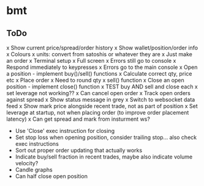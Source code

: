 # bmt

## ToDo
x Show current price/spread/order history
x Show wallet/position/order info
x Colours
x units: convert from satoshis or whatever they are
x Just make an order
x Terminal setup
 x Full screen
 x Errors still go to console
 x Respond immediately to keypresses
x Errors go to the main console
x Open a position - implement buy()/sell() functions
 x Calculate correct qty, price etc
 x Place order
  x Need to round qty
x sell() function
x Close an open position - implement close() function
x TEST buy AND sell and close each
x set leverage not working??
x Can cancel open order
x Track open orders against spread
x Show status message in grey
x Switch to websocket data feed
x Show mark price alongside recent trade, not as part of position
x Set leverage at startup, not when placing order (to improve order placement latency)
x Can get spread and mark from insturment ws?
* Use 'Close' exec instruction for closing
* Set stop loss when opening position, consider trailing stop... also check exec instructions
* Sort out proper order updating that actually works
* Indicate buy/sell fraction in recent trades, maybe also indicate volume velocity?
* Candle graphs
* Can half close open position
